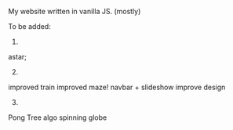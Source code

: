 My website written in vanilla JS. (mostly)

To be added:

1.
astar;

2.
improved train
improved maze!
navbar + slideshow
improve design

3.
Pong
Tree algo
spinning globe

